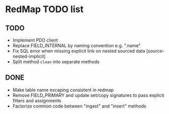 RedMap TODO list
================

TODO
----

- Implement PDO client
- Replace FIELD_INTERNAL by naming convention e.g. ".name"
- Fix SQL error when missing explicit link on nested sourced data [source-nested-implicit]
- Split method `clean` into separate methods

DONE
----

- Make table name escaping consistent in redmap
- Remove FIELD_PRIMARY and update set/copy signatures to pass explicit filters and assignments
- Factorize common code between "ingest" and "insert" methods
